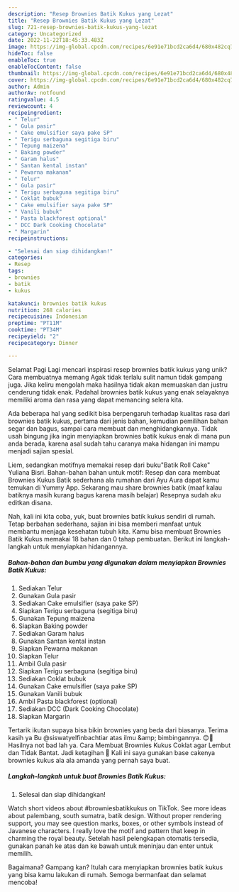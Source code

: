 ```yaml
---
description: "Resep Brownies Batik Kukus yang Lezat"
title: "Resep Brownies Batik Kukus yang Lezat"
slug: 721-resep-brownies-batik-kukus-yang-lezat
category: Uncategorized
date: 2022-11-22T18:45:33.483Z
image: https://img-global.cpcdn.com/recipes/6e91e71bcd2ca6d4/680x482cq70/brownies-batik-kukus-foto-resep-utama.jpg
hideToc: false
enableToc: true
enableTocContent: false
thumbnail: https://img-global.cpcdn.com/recipes/6e91e71bcd2ca6d4/680x482cq70/brownies-batik-kukus-foto-resep-utama.jpg
cover: https://img-global.cpcdn.com/recipes/6e91e71bcd2ca6d4/680x482cq70/brownies-batik-kukus-foto-resep-utama.jpg
author: Admin
authorAv: notfound
ratingvalue: 4.5
reviewcount: 4
recipeingredient:
- " Telur"
- " Gula pasir"
- " Cake emulsifier saya pake SP"
- " Terigu serbaguna segitiga biru"
- " Tepung maizena"
- " Baking powder"
- " Garam halus"
- " Santan kental instan"
- " Pewarna makanan"
- " Telur"
- " Gula pasir"
- " Terigu serbaguna segitiga biru"
- " Coklat bubuk"
- " Cake emulsifier saya pake SP"
- " Vanili bubuk"
- " Pasta blackforest optional"
- " DCC Dark Cooking Chocolate"
- " Margarin"
recipeinstructions:

- "Selesai dan siap dihidangkan!"
categories:
- Resep
tags:
- brownies
- batik
- kukus

katakunci: brownies batik kukus 
nutrition: 268 calories
recipecuisine: Indonesian
preptime: "PT11M"
cooktime: "PT34M"
recipeyield: "2"
recipecategory: Dinner

---
```



Selamat Pagi Lagi mencari inspirasi resep brownies batik kukus yang unik? Cara membuatnya memang Agak tidak terlalu sulit namun tidak gampang juga. Jika keliru mengolah maka hasilnya tidak akan memuaskan dan justru cenderung tidak enak. Padahal brownies batik kukus yang enak selayaknya memiliki aroma dan rasa yang dapat memancing selera kita.


Ada beberapa hal yang sedikit bisa berpengaruh terhadap kualitas rasa dari brownies batik kukus, pertama dari jenis bahan, kemudian pemilihan bahan segar dan bagus, sampai cara membuat dan menghidangkannya. Tidak usah bingung jika ingin menyiapkan brownies batik kukus enak di mana pun anda berada, karena asal sudah tahu caranya maka hidangan ini mampu menjadi sajian spesial.

Liem, sedangkan motifnya memakai resep dari buku&#34;Batik Roll Cake&#34; Yuliana Bisri. Bahan-bahan bahan untuk motif: Resep dan cara membuat Brownies Kukus Batik sederhana ala rumahan dari Ayu Aura dapat kamu temukan di Yummy App. Sekarang mau share brownies batik (maaf kalau batiknya masih kurang bagus karena masih belajar) Resepnya sudah aku editkan disana.


Nah, kali ini kita coba, yuk, buat brownies batik kukus sendiri di rumah. Tetap berbahan sederhana, sajian ini bisa memberi manfaat untuk membantu menjaga kesehatan tubuh kita. Kamu bisa membuat Brownies Batik Kukus memakai 18 bahan dan 0 tahap pembuatan. Berikut ini langkah-langkah untuk menyiapkan hidangannya.

<!--inarticleads1-->

##### Bahan-bahan dan bumbu yang digunakan dalam menyiapkan Brownies Batik Kukus:

1. Sediakan  Telur
1. Gunakan  Gula pasir
1. Sediakan  Cake emulsifier (saya pake SP)
1. Siapkan  Terigu serbaguna (segitiga biru)
1. Gunakan  Tepung maizena
1. Siapkan  Baking powder
1. Sediakan  Garam halus
1. Gunakan  Santan kental instan
1. Siapkan  Pewarna makanan
1. Siapkan  Telur
1. Ambil  Gula pasir
1. Siapkan  Terigu serbaguna (segitiga biru)
1. Sediakan  Coklat bubuk
1. Gunakan  Cake emulsifier (saya pake SP)
1. Gunakan  Vanili bubuk
1. Ambil  Pasta blackforest (optional)
1. Sediakan  DCC (Dark Cooking Chocolate)
1. Siapkan  Margarin


Tertarik ikutan supaya bisa bikin brownies yang beda dari biasanya. Terima kasih ya Bu @siswatyelfinbachtiar atas ilmu &amp;amp; bimbingannya. 😊🙏 Hasilnya not bad lah ya. Cara Membuat Brownies Kukus Coklat agar Lembut dan Tidak Bantat. Jadi ketagihan 🥰 Kali ini saya gunakan base cakenya brownies kukus ala ala amanda yang pernah saya buat. 

<!--inarticleads2-->

##### Langkah-langkah untuk buat Brownies Batik Kukus:


1. Selesai dan siap dihidangkan!

Watch short videos about #browniesbatikkukus on TikTok. See more ideas about palembang, south sumatra, batik design. Without proper rendering support, you may see question marks, boxes, or other symbols instead of Javanese characters. I really love the motif and pattern that keep in charming the royal beauty. Setelah hasil pelengkapan otomatis tersedia, gunakan panah ke atas dan ke bawah untuk meninjau dan enter untuk memilih. 

Bagaimana? Gampang kan? Itulah cara menyiapkan brownies batik kukus yang bisa kamu lakukan di rumah. Semoga bermanfaat dan selamat mencoba!
